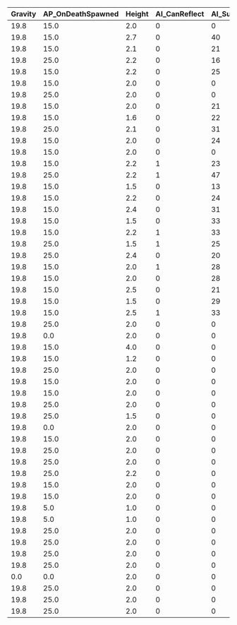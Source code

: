 | Gravity | AP_OnDeathSpawned | Height | AI_CanReflect | AI_Super1Startup | AI_CanCounter | AI_AttackCooldown1 | AI_AttackCooldown0 | AI_AttackCooldown3 | AI_AttackCooldown2 | Speed_Min | AI_Super2Startup | Speed_Max | Mass | AI_NotTargetable | FallSpeed_Max | AI_CanFloat | AP_Level1 | AP_Level2 | AI_Super3Startup | Acceleration | JumpVelocity | Health | AI_AttackTimerMax1 | AI_AttackTimerMax0 | AI_AttackTimerMax3 | AI_AttackTimerMax2 | AI_IgnorePvPCollision | AI_CanAbsorb | AI_CanBlock | AI_AttackCooldownMinus1 | AP_StartingLevel | AI_UseSteering | AI_AttackTimerMaxMinus1 | AI_IgnoreWorldCollision | AI_UseTargetList | AP_Max | Friction | Unknown    |
| ------- | ----------------- | ------ | ------------- | ---------------- | ------------- | ------------------ | ------------------ | ------------------ | ------------------ | --------- | ---------------- | --------- | ---- | ---------------- | ------------- | ----------- | --------- | --------- | ---------------- | ------------ | ------------ | ------ | ------------------ | ------------------ | ------------------ | ------------------ | --------------------- | ------------ | ----------- | ----------------------- | ---------------- | -------------- | ----------------------- | ----------------------- | ---------------- | ------ | -------- | ---------- |
| 19.8    | 15.0              | 2.0    | 0             | 0                | 0             | 1.0                | 2.0                | 0.0                | 0.0                | 1.5       | 0                | 7.5       | 1.0  | 0                | 15.0          | 0           | 200.0     | 350.0     | 0                | 44.0         | 18.5         | 100.0  | 5.0                | 2.0                | 1000.0             | 1000.0             | 0                     | 0            | 1           | 2.0                     | 0.0              | 0              | 2.0                     | 0                       | 1                | 500.0  | 10.0     | 433860734  |
| 19.8    | 15.0              | 2.7    | 0             | 40               | 0             | 1.0                | 2.0                | 0.0                | 0.0                | 1.5       | 60               | 5.0       | 1.0  | 0                | 15.0          | 0           | 100.0     | 325.0     | 0                | 44.0         | 18.5         | 100.0  | 5.0                | 2.0                | 1000.0             | 1000.0             | 0                     | 0            | 1           | 2.0                     | 1.0              | 0              | 2.0                     | 0                       | 1                | 750.0  | 10.0     | 2671721937 |
| 19.8    | 15.0              | 2.1    | 0             | 21               | 0             | 1.0                | 2.0                | 0.0                | 0.0                | 1.5       | 87               | 7.0       | 1.0  | 0                | 15.0          | 1           | 125.0     | 400.0     | 0                | 44.0         | 18.5         | 100.0  | 5.0                | 2.0                | 1000.0             | 1000.0             | 0                     | 1            | 1           | 2.0                     | 0.0              | 0              | 2.0                     | 0                       | 1                | 675.0  | 10.0     | 1769126556 |
| 19.8    | 25.0              | 2.2    | 0             | 16               | 1             | 1.0                | 2.0                | 0.0                | 0.0                | 1.5       | 72               | 7.0       | 1.0  | 0                | 15.0          | 0           | 150.0     | 400.0     | 0                | 44.0         | 18.5         | 100.0  | 5.0                | 2.0                | 1000.0             | 1000.0             | 0                     | 0            | 1           | 2.0                     | 1.0              | 0              | 2.0                     | 0                       | 1                | 750.0  | 10.0     | 3392731459 |
| 19.8    | 15.0              | 2.2    | 0             | 25               | 0             | 1.0                | 2.0                | 0.0                | 0.0                | 1.5       | 36               | 7.0       | 1.0  | 0                | 15.0          | 0           | 150.0     | 400.0     | 0                | 44.0         | 18.5         | 100.0  | 5.0                | 2.0                | 1000.0             | 1000.0             | 0                     | 0            | 1           | 2.0                     | 0.0              | 0              | 2.0                     | 0                       | 1                | 750.0  | 10.0     | 2131473286 |
| 19.8    | 15.0              | 2.0    | 0             | 0                | 0             | 1.0                | 2.0                | 0.0                | 0.0                | 1.5       | 0                | 7.5       | 1.0  | 0                | 15.0          | 0           | 200.0     | 350.0     | 0                | 44.0         | 18.5         | 100.0  | 5.0                | 2.0                | 1000.0             | 1000.0             | 0                     | 0            | 1           | 2.0                     | 0.0              | 0              | 2.0                     | 0                       | 1                | 500.0  | 10.0     | 4055037007 |
| 19.8    | 25.0              | 2.0    | 0             | 0                | 0             | 1.0                | 2.0                | 0.0                | 0.0                | 1.5       | 0                | 7.0       | 1.0  | 0                | 15.0          | 0           | 100.0     | 250.0     | 0                | 44.0         | 18.5         | 100.0  | 5.0                | 2.0                | 1000.0             | 1000.0             | 0                     | 0            | 1           | 2.0                     | 1.0              | 0              | 2.0                     | 0                       | 1                | 500.0  | 10.0     | 795135793  |
| 19.8    | 15.0              | 2.0    | 0             | 21               | 0             | 1.0                | 2.0                | 0.0                | 0.0                | 1.5       | 72               | 7.0       | 1.0  | 0                | 15.0          | 1           | 125.0     | 325.0     | 0                | 44.0         | 18.5         | 100.0  | 5.0                | 2.0                | 1000.0             | 1000.0             | 0                     | 0            | 1           | 2.0                     | 0.0              | 0              | 2.0                     | 0                       | 1                | 750.0  | 10.0     | 909184990  |
| 19.8    | 15.0              | 1.6    | 0             | 22               | 0             | 1.0                | 2.0                | 0.0                | 0.0                | 1.5       | 98               | 6.5       | 1.0  | 0                | 15.0          | 0           | 150.0     | 400.0     | 0                | 44.0         | 18.5         | 150.0  | 5.0                | 2.0                | 1000.0             | 1000.0             | 0                     | 0            | 1           | 2.0                     | 0.0              | 0              | 2.0                     | 0                       | 1                | 675.0  | 10.0     | 1916065715 |
| 19.8    | 25.0              | 2.1    | 0             | 31               | 1             | 1.0                | 2.0                | 0.0                | 0.0                | 1.5       | 60               | 7.0       | 1.0  | 0                | 15.0          | 0           | 100.0     | 400.0     | 0                | 44.0         | 18.5         | 100.0  | 5.0                | 2.0                | 1000.0             | 1000.0             | 0                     | 1            | 1           | 2.0                     | 1.0              | 0              | 2.0                     | 0                       | 1                | 600.0  | 10.0     | 3368439488 |
| 19.8    | 15.0              | 2.0    | 0             | 24               | 0             | 1.0                | 2.0                | 0.0                | 0.0                | 1.5       | 90               | 7.0       | 1.0  | 0                | 15.0          | 0           | 150.0     | 325.0     | 0                | 44.0         | 18.5         | 100.0  | 5.0                | 2.0                | 1000.0             | 1000.0             | 0                     | 0            | 1           | 2.0                     | 0.0              | 0              | 2.0                     | 0                       | 1                | 750.0  | 10.0     | 1274205837 |
| 19.8    | 15.0              | 2.0    | 0             | 0                | 0             | 1.0                | 2.0                | 0.0                | 0.0                | 1.5       | 0                | 7.0       | 1.0  | 0                | 15.0          | 0           | 125.0     | 325.0     | 0                | 44.0         | 18.5         | 100.0  | 5.0                | 2.0                | 1000.0             | 1000.0             | 0                     | 0            | 1           | 2.0                     | 0.0              | 0              | 2.0                     | 0                       | 1                | 750.0  | 10.0     | 3255839327 |
| 19.8    | 15.0              | 2.2    | 1             | 23               | 1             | 1.0                | 2.0                | 0.0                | 0.0                | 1.5       | 43               | 7.0       | 1.0  | 0                | 15.0          | 0           | 150.0     | 400.0     | 0                | 44.0         | 18.5         | 100.0  | 5.0                | 2.0                | 1000.0             | 1000.0             | 0                     | 0            | 1           | 2.0                     | 0.0              | 0              | 2.0                     | 0                       | 1                | 750.0  | 10.0     | 958637295  |
| 19.8    | 25.0              | 2.2    | 1             | 47               | 1             | 1.0                | 2.0                | 0.0                | 0.0                | 1.5       | 90               | 7.5       | 1.0  | 0                | 15.0          | 0           | 150.0     | 350.0     | 0                | 44.0         | 18.5         | 100.0  | 5.0                | 2.0                | 1000.0             | 1000.0             | 0                     | 0            | 1           | 2.0                     | 1.0              | 0              | 2.0                     | 0                       | 1                | 750.0  | 10.0     | 534787127  |
| 19.8    | 15.0              | 1.5    | 0             | 13               | 0             | 1.0                | 2.0                | 0.0                | 0.0                | 1.5       | 68               | 7.5       | 1.0  | 0                | 15.0          | 0           | 125.0     | 400.0     | 0                | 44.0         | 18.5         | 50.0   | 5.0                | 2.0                | 1000.0             | 1000.0             | 0                     | 0            | 1           | 2.0                     | 0.0              | 0              | 2.0                     | 0                       | 1                | 600.0  | 10.0     | 1018246022 |
| 19.8    | 15.0              | 2.2    | 0             | 24               | 0             | 1.0                | 2.0                | 0.0                | 0.0                | 1.5       | 73               | 6.5       | 1.0  | 0                | 15.0          | 0           | 125.0     | 325.0     | 0                | 44.0         | 18.5         | 100.0  | 5.0                | 2.0                | 1000.0             | 1000.0             | 0                     | 0            | 1           | 2.0                     | 0.0              | 0              | 2.0                     | 0                       | 1                | 750.0  | 10.0     | 1385433116 |
| 19.8    | 15.0              | 2.4    | 0             | 31               | 1             | 1.0                | 2.0                | 0.0                | 0.0                | 1.5       | 46               | 7.5       | 1.0  | 0                | 15.0          | 0           | 150.0     | 400.0     | 0                | 44.0         | 18.5         | 100.0  | 5.0                | 2.0                | 1000.0             | 1000.0             | 0                     | 1            | 0           | 2.0                     | 0.0              | 0              | 2.0                     | 0                       | 1                | 750.0  | 10.0     | 4202592918 |
| 19.8    | 15.0              | 1.5    | 0             | 33               | 0             | 1.0                | 2.0                | 0.0                | 0.0                | 1.5       | 69               | 7.0       | 1.0  | 0                | 15.0          | 1           | 150.0     | 400.0     | 0                | 44.0         | 18.5         | 100.0  | 5.0                | 2.0                | 1000.0             | 1000.0             | 0                     | 0            | 1           | 2.0                     | 0.0              | 0              | 2.0                     | 0                       | 1                | 750.0  | 10.0     | 790236698  |
| 19.8    | 15.0              | 2.2    | 1             | 33               | 1             | 1.0                | 2.0                | 0.0                | 0.0                | 1.5       | 69               | 7.0       | 1.0  | 0                | 15.0          | 1           | 150.0     | 325.0     | 0                | 44.0         | 18.5         | 100.0  | 5.0                | 2.0                | 1000.0             | 1000.0             | 0                     | 0            | 1           | 2.0                     | 0.0              | 0              | 2.0                     | 0                       | 1                | 750.0  | 10.0     | 2490762883 |
| 19.8    | 25.0              | 1.5    | 1             | 25               | 0             | 1.0                | 2.0                | 0.0                | 0.0                | 0.9       | 73               | 7.0       | 1.0  | 0                | 15.0          | 0           | 100.0     | 325.0     | 0                | 44.0         | 18.5         | 100.0  | 5.0                | 2.0                | 1000.0             | 1000.0             | 0                     | 0            | 1           | 2.0                     | 1.0              | 0              | 2.0                     | 0                       | 1                | 600.0  | 10.0     | 749109715  |
| 19.8    | 25.0              | 2.4    | 0             | 20               | 0             | 1.0                | 2.0                | 0.0                | 0.0                | 1.5       | 33               | 5.5       | 1.0  | 0                | 15.0          | 0           | 125.0     | 350.0     | 0                | 44.0         | 18.5         | 100.0  | 5.0                | 2.0                | 1000.0             | 1000.0             | 0                     | 0            | 1           | 2.0                     | 1.0              | 0              | 2.0                     | 0                       | 1                | 675.0  | 10.0     | 3053404318 |
| 19.8    | 15.0              | 2.0    | 1             | 28               | 1             | 1.0                | 2.0                | 0.0                | 0.0                | 1.5       | 51               | 7.5       | 1.0  | 0                | 15.0          | 1           | 150.0     | 325.0     | 0                | 44.0         | 18.5         | 50.0   | 5.0                | 2.0                | 1000.0             | 1000.0             | 0                     | 0            | 0           | 2.0                     | 0.0              | 0              | 2.0                     | 0                       | 1                | 675.0  | 10.0     | 4007097643 |
| 19.8    | 15.0              | 2.0    | 0             | 28               | 0             | 1.0                | 2.0                | 0.0                | 0.0                | 1.5       | 69               | 7.0       | 1.0  | 0                | 15.0          | 1           | 125.0     | 325.0     | 0                | 44.0         | 18.5         | 100.0  | 5.0                | 2.0                | 1000.0             | 1000.0             | 0                     | 0            | 1           | 2.0                     | 0.0              | 0              | 2.0                     | 0                       | 1                | 600.0  | 10.0     | 1212559541 |
| 19.8    | 15.0              | 2.5    | 0             | 21               | 0             | 1.0                | 2.0                | 0.0                | 0.0                | 1.5       | 50               | 6.5       | 1.0  | 0                | 15.0          | 0           | 100.0     | 400.0     | 0                | 44.0         | 18.5         | 100.0  | 5.0                | 2.0                | 1000.0             | 1000.0             | 0                     | 0            | 1           | 2.0                     | 0.0              | 0              | 2.0                     | 0                       | 1                | 750.0  | 10.0     | 3258022875 |
| 19.8    | 15.0              | 1.5    | 0             | 29               | 0             | 1.0                | 2.0                | 0.0                | 0.0                | 1.5       | 73               | 6.0       | 1.0  | 0                | 15.0          | 0           | 150.0     | 325.0     | 0                | 44.0         | 18.5         | 100.0  | 5.0                | 2.0                | 1000.0             | 1000.0             | 0                     | 0            | 1           | 2.0                     | 0.0              | 0              | 2.0                     | 0                       | 1                | 600.0  | 10.0     | 2998730903 |
| 19.8    | 15.0              | 2.5    | 1             | 33               | 1             | 1.0                | 2.0                | 0.0                | 0.0                | 1.5       | 69               | 6.0       | 1.0  | 0                | 15.0          | 1           | 150.0     | 325.0     | 0                | 44.0         | 18.5         | 100.0  | 5.0                | 2.0                | 1000.0             | 1000.0             | 0                     | 0            | 1           | 2.0                     | 0.0              | 0              | 2.0                     | 0                       | 1                | 750.0  | 10.0     | 748706766  |
| 19.8    | 25.0              | 2.0    | 0             | 0                | 0             | 1.0                | 2.0                | 0.0                | 0.0                | 1.5       | 0                | 8.0       | 1.0  | 0                | 15.0          | 0           | 50.0      | 100.0     | 0                | 44.0         | 18.5         | 100.0  | 5.0                | 2.0                | 1000.0             | 1000.0             | 0                     | 0            | 1           | 2.0                     | 1.0              | 0              | 2.0                     | 0                       | 1                | 150.0  | 10.0     | 3311816984 |
| 19.8    | 0.0               | 2.0    | 0             | 0                | 0             | 1.0                | 2.0                | 0.0                | 0.0                | 1.5       | 0                | 5.0       | 1.0  | 0                | 15.0          | 0           | 50.0      | 100.0     | 0                | 44.0         | 18.5         | 100.0  | 5.0                | 2.0                | 1000.0             | 1000.0             | 1                     | 0            | 1           | 2.0                     | 0.0              | 0              | 2.0                     | 0                       | 1                | 150.0  | 10.0     | 3438141932 |
| 19.8    | 15.0              | 4.0    | 0             | 0                | 0             | 1.0                | 2.0                | 0.0                | 0.0                | 1.5       | 0                | 3.0       | 1.0  | 0                | 15.0          | 0           | 100.0     | 300.0     | 0                | 44.0         | 18.5         | 100.0  | 5.0                | 2.0                | 1000.0             | 1000.0             | 0                     | 0            | 1           | 2.0                     | 0.0              | 0              | 2.0                     | 0                       | 1                | 750.0  | 10.0     | 2502588051 |
| 19.8    | 15.0              | 1.2    | 0             | 0                | 0             | 1.0                | 2.0                | 0.0                | 0.0                | 1.5       | 0                | 7.0       | 1.0  | 0                | 15.0          | 0           | 125.0     | 250.0     | 0                | 44.0         | 18.5         | 100.0  | 5.0                | 2.0                | 1000.0             | 1000.0             | 0                     | 0            | 1           | 2.0                     | 0.0              | 0              | 2.0                     | 0                       | 1                | 750.0  | 10.0     | 3347264378 |
| 19.8    | 25.0              | 2.0    | 0             | 0                | 0             | 1.0                | 2.0                | 0.0                | 0.0                | 1.5       | 0                | 8.0       | 1.0  | 0                | 15.0          | 0           | 200.0     | 350.0     | 0                | 44.0         | 18.5         | 100.0  | 5.0                | 2.0                | 1000.0             | 1000.0             | 0                     | 0            | 1           | 2.0                     | 1.0              | 0              | 2.0                     | 0                       | 1                | 500.0  | 10.0     | 3051893101 |
| 19.8    | 15.0              | 2.0    | 0             | 0                | 0             | 1.0                | 2.0                | 0.0                | 0.0                | 7.0       | 0                | 7.0       | 1.0  | 0                | 15.0          | 0           | 200.0     | 350.0     | 0                | 44.0         | 18.5         | 100.0  | 5.0                | 2.0                | 1000.0             | 1000.0             | 0                     | 0            | 1           | 2.0                     | 0.0              | 0              | 2.0                     | 0                       | 1                | 500.0  | 10.0     | 1347623478 |
| 19.8    | 15.0              | 2.0    | 0             | 0                | 0             | 1.0                | 2.0                | 0.0                | 0.0                | 1.5       | 0                | 7.5       | 1.0  | 1                | 15.0          | 0           | 125.0     | 250.0     | 0                | 44.0         | 18.5         | 100.0  | 5.0                | 2.0                | 1000.0             | 1000.0             | 1                     | 0            | 1           | 2.0                     | 0.0              | 0              | 2.0                     | 0                       | 1                | 750.0  | 10.0     | 2757560564 |
| 19.8    | 25.0              | 2.0    | 0             | 0                | 0             | 1.0                | 2.0                | 0.0                | 0.0                | 3.0       | 0                | 8.0       | 1.0  | 0                | 15.0          | 0           | 50.0      | 100.0     | 0                | 44.0         | 18.5         | 100.0  | 5.0                | 2.0                | 1000.0             | 1000.0             | 1                     | 0            | 1           | 2.0                     | 1.0              | 0              | 2.0                     | 0                       | 1                | 150.0  | 10.0     | 4007059701 |
| 19.8    | 25.0              | 1.5    | 0             | 0                | 0             | 1.0                | 2.0                | 0.0                | 0.0                | 1.5       | 0                | 8.0       | 1.0  | 0                | 15.0          | 0           | 50.0      | 100.0     | 0                | 44.0         | 18.5         | 100.0  | 5.0                | 2.0                | 1000.0             | 1000.0             | 1                     | 0            | 1           | 2.0                     | 1.0              | 0              | 2.0                     | 0                       | 1                | 150.0  | 10.0     | 3252445759 |
| 19.8    | 0.0               | 2.0    | 0             | 0                | 0             | 1.0                | 2.0                | 0.0                | 0.0                | 1.5       | 0                | 8.0       | 1.0  | 0                | 15.0          | 0           | 50.0      | 100.0     | 0                | 44.0         | 18.5         | 100.0  | 5.0                | 2.0                | 1000.0             | 1000.0             | 0                     | 0            | 1           | 2.0                     | 0.0              | 0              | 2.0                     | 0                       | 1                | 150.0  | 10.0     | 1645518843 |
| 19.8    | 15.0              | 2.0    | 0             | 0                | 0             | 1.0                | 2.0                | 0.0                | 0.0                | 1.5       | 0                | 7.5       | 1.0  | 1                | 15.0          | 0           | 125.0     | 250.0     | 0                | 44.0         | 18.5         | 100.0  | 5.0                | 2.0                | 1000.0             | 1000.0             | 1                     | 0            | 1           | 2.0                     | 0.0              | 0              | 2.0                     | 1                       | 1                | 750.0  | 10.0     | 2374518191 |
| 19.8    | 25.0              | 2.0    | 0             | 0                | 0             | 1.0                | 2.0                | 0.0                | 0.0                | 1.5       | 0                | 7.5       | 1.0  | 1                | 15.0          | 0           | 50.0      | 100.0     | 0                | 44.0         | 18.5         | 100.0  | 5.0                | 2.0                | 1000.0             | 1000.0             | 1                     | 0            | 1           | 2.0                     | 1.0              | 0              | 2.0                     | 1                       | 1                | 150.0  | 10.0     | 315915102  |
| 19.8    | 25.0              | 2.0    | 0             | 0                | 0             | 1.0                | 2.0                | 0.0                | 0.0                | 1.5       | 0                | 9.0       | 1.0  | 0                | 15.0          | 0           | 50.0      | 100.0     | 0                | 44.0         | 18.5         | 100.0  | 5.0                | 2.0                | 1000.0             | 1000.0             | 0                     | 0            | 1           | 2.0                     | 1.0              | 0              | 2.0                     | 0                       | 1                | 150.0  | 10.0     | 58119091   |
| 19.8    | 25.0              | 2.2    | 0             | 0                | 0             | 1.0                | 2.0                | 0.0                | 0.0                | 1.5       | 0                | 8.0       | 1.0  | 0                | 15.0          | 0           | 200.0     | 350.0     | 0                | 44.0         | 18.5         | 100.0  | 5.0                | 2.0                | 1000.0             | 1000.0             | 0                     | 0            | 1           | 2.0                     | 1.0              | 0              | 2.0                     | 0                       | 1                | 500.0  | 10.0     | 499158883  |
| 19.8    | 15.0              | 2.0    | 0             | 0                | 0             | 1.0                | 2.0                | 0.0                | 0.0                | 1.5       | 0                | 7.0       | 1.0  | 0                | 15.0          | 0           | 200.0     | 350.0     | 0                | 44.0         | 18.5         | 100.0  | 5.0                | 2.0                | 1000.0             | 1000.0             | 0                     | 0            | 1           | 2.0                     | 0.0              | 0              | 2.0                     | 0                       | 1                | 500.0  | 10.0     | 956548109  |
| 19.8    | 15.0              | 2.0    | 0             | 0                | 0             | 1.0                | 2.0                | 0.0                | 0.0                | 1.5       | 0                | 7.5       | 1.0  | 1                | 15.0          | 0           | 125.0     | 250.0     | 0                | 44.0         | 18.5         | 100.0  | 5.0                | 2.0                | 1000.0             | 1000.0             | 1                     | 0            | 1           | 2.0                     | 0.0              | 0              | 2.0                     | 1                       | 1                | 750.0  | 10.0     | 3547580073 |
| 19.8    | 5.0               | 1.0    | 0             | 0                | 0             | 1.0                | 2.0                | 0.0                | 0.0                | 1.5       | 0                | 3.0       | 1.0  | 1                | 15.0          | 0           | 100.0     | 300.0     | 0                | 44.0         | 18.5         | 10.0   | 5.0                | 2.0                | 1000.0             | 1000.0             | 1                     | 0            | 1           | 2.0                     | 0.0              | 1              | 2.0                     | 0                       | 1                | 600.0  | 10.0     | 1822708097 |
| 19.8    | 5.0               | 1.0    | 0             | 0                | 0             | 1.0                | 2.0                | 0.0                | 0.0                | 1.5       | 0                | 8.0       | 1.0  | 1                | 15.0          | 0           | 100.0     | 300.0     | 0                | 44.0         | 18.5         | 30.0   | 5.0                | 2.0                | 1000.0             | 1000.0             | 1                     | 0            | 1           | 2.0                     | 0.0              | 1              | 2.0                     | 0                       | 1                | 600.0  | 10.0     | 2059087406 |
| 19.8    | 25.0              | 2.0    | 0             | 0                | 0             | 1.0                | 2.0                | 0.0                | 0.0                | 1.5       | 0                | 2.0       | 1.0  | 0                | 15.0          | 0           | 50.0      | 100.0     | 0                | 44.0         | 18.5         | 100.0  | 5.0                | 2.0                | 1000.0             | 1000.0             | 0                     | 0            | 1           | 2.0                     | 1.0              | 0              | 2.0                     | 0                       | 1                | 150.0  | 10.0     | 1466070901 |
| 19.8    | 25.0              | 2.0    | 0             | 0                | 0             | 1.0                | 2.0                | 0.0                | 0.0                | 1.5       | 0                | 1.5       | 1.0  | 0                | 15.0          | 0           | 50.0      | 100.0     | 0                | 44.0         | 18.5         | 100.0  | 5.0                | 2.0                | 1000.0             | 1000.0             | 0                     | 0            | 1           | 2.0                     | 1.0              | 0              | 2.0                     | 0                       | 1                | 750.0  | 10.0     | 396457603  |
| 19.8    | 25.0              | 2.0    | 0             | 0                | 0             | 1.0                | 2.0                | 0.0                | 0.0                | 1.5       | 0                | 1.5       | 1.0  | 0                | 15.0          | 0           | 50.0      | 100.0     | 0                | 44.0         | 18.5         | 100.0  | 5.0                | 2.0                | 1000.0             | 1000.0             | 0                     | 0            | 1           | 2.0                     | 1.0              | 0              | 2.0                     | 0                       | 1                | 750.0  | 10.0     | 3303083902 |
| 19.8    | 25.0              | 2.0    | 0             | 0                | 0             | 1.0                | 2.0                | 0.0                | 0.0                | 1.5       | 0                | 5.0       | 1.0  | 0                | 15.0          | 0           | 50.0      | 100.0     | 0                | 44.0         | 18.5         | 100.0  | 5.0                | 2.0                | 1000.0             | 1000.0             | 1                     | 0            | 1           | 2.0                     | 1.0              | 0              | 2.0                     | 0                       | 1                | 150.0  | 10.0     | 933663524  |
| 0.0     | 0.0               | 2.0    | 0             | 0                | 0             | 1.0                | 2.0                | 0.0                | 0.0                | 1.5       | 0                | 12.0      | 1.0  | 1                | 15.0          | 0           | 100.0     | 300.0     | 0                | 44.0         | 18.5         | 100.0  | 5.0                | 2.0                | 1000.0             | 1000.0             | 0                     | 0            | 1           | 2.0                     | 0.0              | 0              | 2.0                     | 0                       | 1                | 600.0  | 10.0     | 3075515108 |
| 19.8    | 25.0              | 2.0    | 0             | 0                | 0             | 1.0                | 2.0                | 0.0                | 0.0                | 1.5       | 0                | 7.0       | 1.0  | 0                | 15.0          | 0           | 50.0      | 100.0     | 0                | 44.0         | 18.5         | 100.0  | 5.0                | 2.0                | 1000.0             | 1000.0             | 1                     | 0            | 1           | 2.0                     | 1.0              | 0              | 2.0                     | 0                       | 1                | 150.0  | 10.0     | 2134754652 |
| 19.8    | 25.0              | 2.0    | 0             | 0                | 0             | 1.0                | 2.0                | 0.0                | 0.0                | 1.5       | 0                | 8.0       | 1.0  | 0                | 15.0          | 0           | 50.0      | 100.0     | 0                | 44.0         | 18.5         | 100.0  | 5.0                | 2.0                | 1000.0             | 1000.0             | 1                     | 0            | 1           | 2.0                     | 1.0              | 0              | 2.0                     | 0                       | 1                | 150.0  | 10.0     | 4072922384 |
| 19.8    | 25.0              | 2.0    | 0             | 0                | 0             | 1.0                | 2.0                | 0.0                | 0.0                | 1.5       | 0                | 8.0       | 1.0  | 0                | 15.0          | 0           | 50.0      | 100.0     | 0                | 44.0         | 18.5         | 100.0  | 5.0                | 2.0                | 1000.0             | 1000.0             | 0                     | 0            | 1           | 2.0                     | 1.0              | 0              | 2.0                     | 0                       | 1                | 150.0  | 10.0     | 2005649584 |
